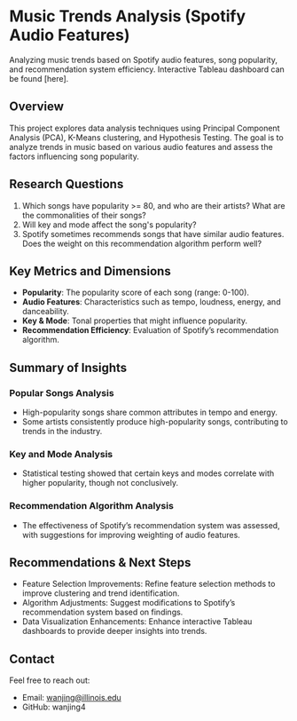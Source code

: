 # Music Trends Analysis (Spotify Audio Features)
Analyzing music trends based on Spotify audio features, song popularity, and recommendation system efficiency. Interactive Tableau dashboard can be found [here].
## Overview
This project explores data analysis techniques using Principal Component Analysis (PCA), K-Means clustering, and Hypothesis Testing. The goal is to analyze trends in music based on various audio features and assess the factors influencing song popularity.

## Research Questions
1. Which songs have popularity >= 80, and who are their artists? What are the commonalities of their songs?
2. Will key and mode affect the song's popularity?
3. Spotify sometimes recommends songs that have similar audio features. Does the weight on this recommendation algorithm perform well?

## Key Metrics and Dimensions
- **Popularity**: The popularity score of each song (range: 0-100).
- **Audio Features**: Characteristics such as tempo, loudness, energy, and danceability.
- **Key & Mode**: Tonal properties that might influence popularity.
- **Recommendation Efficiency**: Evaluation of Spotify’s recommendation algorithm.


## Summary of Insights
### Popular Songs Analysis
- High-popularity songs share common attributes in tempo and energy.
- Some artists consistently produce high-popularity songs, contributing to trends in the industry.
### Key and Mode Analysis
- Statistical testing showed that certain keys and modes correlate with higher popularity, though not conclusively.
### Recommendation Algorithm Analysis 
- The effectiveness of Spotify’s recommendation system was assessed, with suggestions for improving weighting of audio features.

## Recommendations & Next Steps
- Feature Selection Improvements: Refine feature selection methods to improve clustering and trend identification.
- Algorithm Adjustments: Suggest modifications to Spotify’s recommendation system based on findings.
- Data Visualization Enhancements: Enhance interactive Tableau dashboards to provide deeper insights into trends.

## Contact
Feel free to reach out:
- Email: wanjing@illinois.edu
- GitHub: wanjing4
